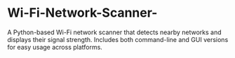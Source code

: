 # Wi-Fi-Network-Scanner-
A Python-based Wi-Fi network scanner that detects nearby networks and displays their signal strength. Includes both command-line and GUI versions for easy usage across platforms.
